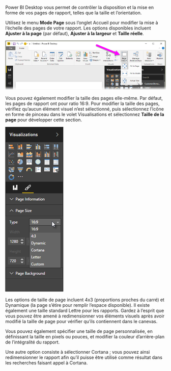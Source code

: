 Power BI Desktop vous permet de contrôler la disposition et la mise en forme de vos pages de rapport, telles que la taille et l’orientation.

Utilisez le menu **Mode Page** sous l’onglet Accueil pour modifier la mise à l’échelle des pages de votre rapport. Les options disponibles incluent **Ajuster à la page** (par défaut), **Ajuster à la largeur** et **Taille réelle**.

![](media/3-11-page-layout-formatting/3-11_1.png)

Vous pouvez également modifier la taille des pages elle-même. Par défaut, les pages de rapport ont pour ratio 16:9. Pour modifier la taille des pages, vérifiez qu’aucun élément visuel n’est sélectionné, puis sélectionnez l’icône en forme de pinceau dans le volet Visualisations et sélectionnez **Taille de la page** pour développer cette section.

![](media/3-11-page-layout-formatting/3-11_2.png)

Les options de taille de page incluent 4x3 (proportions proches du carré) et Dynamique (la page s’étire pour remplir l’espace disponible). Il existe également une taille standard Lettre pour les rapports. Gardez à l’esprit que vous pouvez être amené à redimensionner vos éléments visuels après avoir modifié la taille de page pour vérifier qu’ils contiennent dans le canevas.

Vous pouvez également spécifier une taille de page personnalisée, en définissant la taille en pixels ou pouces, et modifier la couleur d’arrière-plan de l’intégralité du rapport.

Une autre option consiste à sélectionner Cortana ; vous pouvez ainsi redimensionner le rapport afin qu’il puisse être utilisé comme résultat dans les recherches faisant appel à Cortana.

